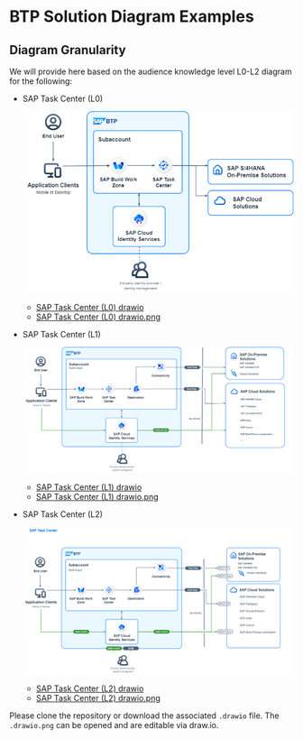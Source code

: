 # BTP Solution Diagram Examples

## Diagram Granularity  
We will provide here based on the audience knowledge level L0-L2 diagram for the following:
  
* SAP Task Center (L0) 
  
  ![SAP Task Center (L0) drawio.png](SAP_Task_Center_L0.drawio.png) 
  
  * [SAP Task Center (L0) drawio](SAP_Task_Center_L0.drawio)
  * [SAP Task Center (L0) drawio.png](SAP_Task_Center_L0.drawio.png)
* SAP Task Center (L1) 

  ![SAP Task Center (L1) drawio.png](SAP_Task_Center_L1.drawio.png)

  * [SAP Task Center (L1) drawio](SAP_Task_Center_L1.drawio)
  * [SAP Task Center (L1) drawio.png](SAP_Task_Center_L1.drawio.png)
* SAP Task Center (L2) 

  ![SAP Task Center (L2) drawio.png](SAP_Task_Center_L2.drawio.png)

  * [SAP Task Center (L2) drawio](SAP_Task_Center_L2.drawio)
  * [SAP Task Center (L2) drawio.png](SAP_Task_Center_L2.drawio.png)

Please clone the repository or download the associated ```.drawio``` file.
The ```.drawio.png``` can be opened and are editable via draw.io.